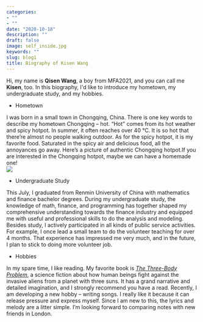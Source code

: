 ```yaml
---
categories:
- ""
- ""
date: "2020-10-18"
description: ""
draft: false
image: self_inside.jpg
keywords: ""
slug: blog1
title: Biography of Kisen Wang
---
```


Hi, my name is **Qisen Wang**, a boy from MFA2021, and you can call me **Kisen**, too. In this biography, I'd like to introduce my hometown, my undergraduate study, and my hobbies.

* Hometown

I was born in a small town in Chongqing, China. There is one key words to describe my hometown Chongqing – hot. “Hot” comes from its hot weather and spicy hotpot. In summer, it often reaches over 40 °C. It is so hot that there’re almost no people walking outdoor. As for the spicy hotpot, it is my favorite food. Saturated in the spicy air and delicious food, all the annoyances go away. Here’s a picture of authentic Chongqing hotpot.If you are interested in the Chongqing hotpot, maybe we can have a homemade one!  
![](https://source.tastespirit.com/img/0c0eaff20b58b190c71099f77feaa13b.jpg)

* Undergraduate Study

This July, I graduated from Renmin University of China with mathematics and finance bachelor degrees. During my undergraduate study, the knowledge of math, finance, and programming has together shaped my comprehensive understanding towards the finance industry and equipped me with useful and professional skills to do the analysis and modeling. Besides study, I actively participated in all kinds of public service activities. For example, I once lead a small team to do the volunteer teaching for over 4 months. That experience has impressed me very much, and in the future, I plan to stick to doing more volunteer job.

* Hobbies

In my spare time, I like reading. My favorite book is [*The Three-Body Problem*](https://en.wikipedia.org/wiki/The_Three-Body_Problem_(novel)), a science fiction about how human beings fight against the invasive aliens from a planet with three suns. It has a grand narrative and detailed imagination, and I strongly recommend you have a read. Recently, I am developing a new hobby – writing songs. I really like it because it can release pressure and express myself. Since I am new to this, the lyrics and melody are a litter simple. I’m looking forward to comparing notes with new friends in London.